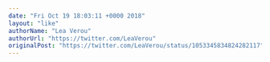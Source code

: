 ```yaml
---
date: "Fri Oct 19 18:03:11 +0000 2018"
layout: "like"
authorName: "Lea Verou"
authorUrl: "https://twitter.com/LeaVerou"
originalPost: "https://twitter.com/LeaVerou/status/1053345834824282117"
---
```

